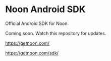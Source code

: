Noon Android SDK
================

Official Android SDK for Noon. 

Coming soon. Watch this repository for updates.

https://getnoon.com/

https://getnoon.com/sdk/
